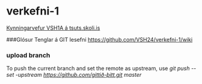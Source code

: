 # verkefni-1

<a href ="http://tsuts.tskoli.is/2t/gjg/" title="lokaverkefni VSH1A">Kynningarvefur VSH1A á tsuts.skoli.is</a>

###Glósur 
Tenglar á GIT lesefni https://github.com/VSH24/verkefni-1/wiki

### upload branch

To push the current branch and set the remote as upstream, use <i>git push --set -upstream https://github.com/gittið-þitt.git master</i>
